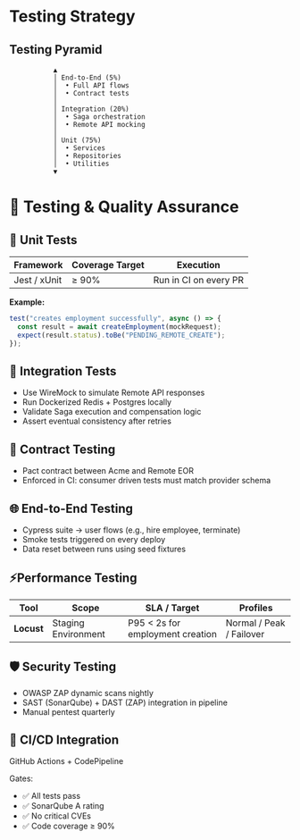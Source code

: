 
# Testing Strategy

## Testing Pyramid
```text
           ▲
           │ End-to-End (5%)
           │  • Full API flows
           │  • Contract tests
           │
           │ Integration (20%)
           │  • Saga orchestration
           │  • Remote API mocking
           │
           │ Unit (75%)
           │  • Services
           │  • Repositories
           │  • Utilities
           ▼
```

# 🧪 Testing & Quality Assurance

## 🧩 Unit Tests

| **Framework** | **Coverage Target** | **Execution** |
|----------------|----------------------|----------------|
| Jest / xUnit  | ≥ 90%                | Run in CI on every PR |

**Example:**
```javascript
test("creates employment successfully", async () => {
  const result = await createEmployment(mockRequest);
  expect(result.status).toBe("PENDING_REMOTE_CREATE");
});
```

## 🔗 Integration Tests

 - Use WireMock to simulate Remote API responses
 - Run Dockerized Redis + Postgres locally
 - Validate Saga execution and compensation logic
 - Assert eventual consistency after retries

## 🤝 Contract Testing

 - Pact contract between Acme and Remote EOR
 - Enforced in CI: consumer driven tests must match provider schema

## 🌐 End-to-End Testing

- Cypress suite → user flows (e.g., hire employee, terminate)
- Smoke tests triggered on every deploy
- Data reset between runs using seed fixtures

## ⚡Performance Testing

| Tool       | Scope               | SLA / Target                     | Profiles                 |
| ---------- | ------------------- | -------------------------------- | ------------------------ |
| **Locust** | Staging Environment | P95 < 2s for employment creation | Normal / Peak / Failover |

## 🛡️ Security Testing

- OWASP ZAP dynamic scans nightly
- SAST (SonarQube) + DAST (ZAP) integration in pipeline
- Manual pentest quarterly

## 🔁 CI/CD Integration

GitHub Actions + CodePipeline

Gates:

 - ✅ All tests pass
 - ✅ SonarQube A rating
 - ✅ No critical CVEs
 - ✅ Code coverage ≥ 90%

